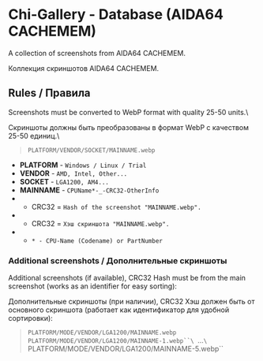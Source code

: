 # Chi-Gallery - Database (AIDA64 CACHEMEM)

A collection of screenshots from AIDA64 CACHEMEM.

Коллекция скриншотов AIDA64 CACHEMEM.

## Rules / Правила

Screenshots must be converted to WebP format with quality 25-50 units.\

Скриншоты должны быть преобразованы в формат WebP с качеством 25-50 единиц.\

> `PLATFORM/VENDOR/SOCKET/MAINNAME.webp`

- **PLATFORM** - `Windows / Linux / Trial`
- **VENDOR** - `AMD, Intel, Other...`
- **SOCKET** - `LGA1200, AM4...`
- **MAINNAME** - `CPUName*-_-CRC32-OtherInfo`
- - CRC32 = `Hash of the screenshot "MAINNAME.webp".`
- - CRC32 = `Хэш скриншота "MAINNAME.webp".`
- - `* - CPU-Name (Codename) or PartNumber`

### Additional screenshots / Дополнительные скриншоты

Additional screenshots (if available), CRC32 Hash must be from the main screenshot (works as an identifier for easy sorting):

Дополнительные скриншоты (при наличии), CRC32 Хэш должен быть от основного скриншота (работает как идентификатор для удобной сортировки):

> `PLATFORM/MODE/VENDOR/LGA1200/MAINNAME.webp`\
> `PLATFORM/MODE/VENDOR/LGA1200/MAINNAME-1.webp``\
> `...`\
> `PLATFORM/MODE/VENDOR/LGA1200/MAINNAME-5.webp``

